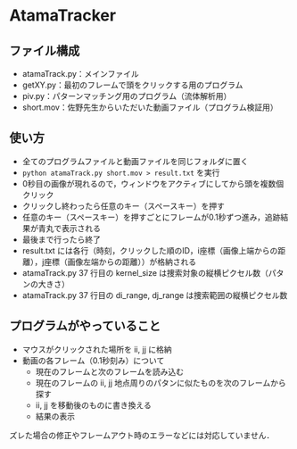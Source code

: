 AtamaTracker
============

## ファイル構成
- atamaTrack.py：メインファイル
- getXY.py：最初のフレームで頭をクリックする用のプログラム
- piv.py：パターンマッチング用のプログラム（流体解析用）
- short.mov：佐野先生からいただいた動画ファイル（プログラム検証用）

## 使い方
- 全てのプログラムファイルと動画ファイルを同じフォルダに置く
- `python atamaTrack.py short.mov > result.txt` を実行
- 0秒目の画像が現れるので，ウィンドウをアクティブにしてから頭を複数個クリック
- クリックし終わったら任意のキー（スペースキー）を押す
- 任意のキー（スペースキー）を押すごとにフレームが0.1秒ずつ進み，追跡結果が青丸で表示される
- 最後まで行ったら終了
- result.txt には各行（時刻，クリックした順のID，i座標（画像上端からの距離），j座標（画像左端からの距離））が格納される
- atamaTrack.py 37 行目の kernel_size は捜索対象の縦横ピクセル数（パタンの大きさ）
- atamaTrack.py 37 行目の di_range, dj_range は捜索範囲の縦横ピクセル数

## プログラムがやっていること
- マウスがクリックされた場所を ii, jj に格納
- 動画の各フレーム（0.1秒刻み）について
    - 現在のフレームと次のフレームを読み込む
    - 現在のフレームの ii, jj 地点周りのパタンに似たものを次のフレームから探す
    - ii, jj を移動後のものに書き換える
    - 結果の表示

ズレた場合の修正やフレームアウト時のエラーなどには対応していません．
